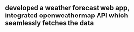 ## developed a weather forecast web app, integrated openweathermap API which seamlessly fetches the data